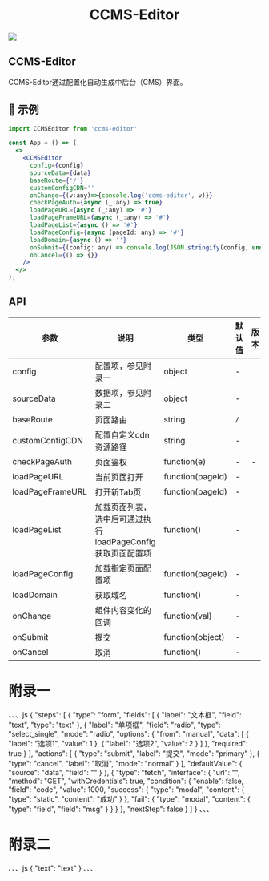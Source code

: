 <h1 align="center">CCMS-Editor</h1>



![](https://img.shields.io/badge/license-MIT-blue)

##  CCMS-Editor
CCMS-Editor通过配置化自动生成中后台（CMS）界面。


## 🌰 示例
```jsx
import CCMSEditor from 'ccms-editor'

const App = () => (
  <>
    <CCMSEditor
      config={config}
      sourceData={data}
      baseRoute={'/'}
      customConfigCDN=''
      onChange={(v:any)=>{console.log('ccms-editor', v)}}
      checkPageAuth={async (_:any) => true}
      loadPageURL={async (_:any) => '#'}
      loadPageFrameURL={async (_:any) => '#'}
      loadPageList={async () => '#'}
      loadPageConfig={async (pageId: any) => '#'}
      loadDomain={async () => ''}
      onSubmit={(config: any) => console.log(JSON.stringify(config, undefined, 2))}
      onCancel={() => {}}
    />
  </>
);
```
## API

| 参数 | 说明 | 类型 | 默认值 | 版本 |
| --- | --- | --- | --- | --- |
| config | 配置项，参见附录一 | object | - |  |
| sourceData | 数据项，参见附录二 | object | - |  |
| baseRoute | 页面路由 | string | `/` |  |
| customConfigCDN | 配置自定义cdn资源路径 | string | - |  |
| checkPageAuth | 页面鉴权 | function(e) | - | - |
| loadPageURL | 当前页面打开 | function(pageId) | - |  |
| loadPageFrameURL | 打开新Tab页 | function(pageId) | - |  |
| loadPageList | 加载页面列表，选中后可通过执行loadPageConfig获取页面配置项 | function() | - |  |
| loadPageConfig | 加载指定页面配置项 | function(pageId) | - |  |
| loadDomain | 获取域名 | function() | - |  |
| onChange | 组件内容变化的回调 | function(val) | - |  |
| onSubmit | 提交 | function(object) | - |  |
| onCancel | 取消 | function() | - |  |


# 附录一
、、、js
{
  "steps": [
    {
      "type": "form",
      "fields": [
        {
          "label": "文本框",
          "field": "text",
          "type": "text"
        },
        {
          "label": "单项框",
          "field": "radio",
          "type": "select_single",
          "mode": "radio",
          "options": {
            "from": "manual",
            "data": [
              {
                "label": "选项1",
                "value": 1
              },
              {
                "label": "选项2",
                "value": 2
              }
            ]
          },
          "required": true
        }
      ],
      "actions": [
        {
          "type": "submit",
          "label": "提交",
          "mode": "primary"
        },
        {
          "type": "cancel",
          "label": "取消",
          "mode": "normal"
        }
      ],
      "defaultValue": {
        "source": "data",
        "field": ""
      }
    },
    {
      "type": "fetch",
      "interface": {
        "url": "",
        "method": "GET",
        "withCredentials": true,
        "condition": {
          "enable": false,
          "field": "code",
          "value": 1000,
          "success": {
            "type": "modal",
            "content": {
              "type": "static",
              "content": "成功"
            }
          },
          "fail": {
            "type": "modal",
            "content": {
              "type": "field",
              "field": "msg"
            }
          }
        }
      },
      "nextStep": false
    }
  ]
}
、、、

# 附录二
、、、js
{
  "text": "text"
}
、、、